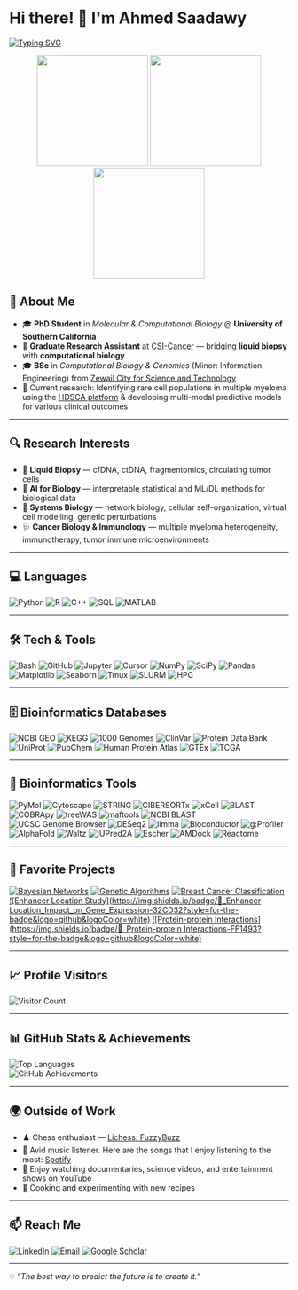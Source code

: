 # Hi there! 👋 I'm Ahmed Saadawy

[![Typing SVG](https://readme-typing-svg.demolab.com?font=Fira+Code&size=24&duration=3000&pause=1000&color=FF5733&width=800&lines=PhD+Student+%7C+Molecular+%26+Computational+Biology;AI+%2B+Systems+Biology+Enthusiast;Liquid+Biopsy+%E2%80%94+cfDNA%2C+ctDNA%2C+Fragmentomics;Chess+%26+Coffee+Fueled+Coder)](https://git.io/typing-svg)

<p align="center">
  <img src="https://media3.giphy.com/media/v1.Y2lkPTc5MGI3NjExbnMxMzUxMnV1bXluejV0bW1oN2txeDExcGRpczJtYXlqenl2anByaiZlcD12MV9pbnRlcm5hbF9naWZfYnlfaWQmY3Q9Zw/DrJm6F9poo4aA/giphy.gif" width="200" />
  <img src="https://media1.giphy.com/media/v1.Y2lkPTc5MGI3NjExYWU2anA5OHNnOGM2MGoxdzMycHZyb2Y3dXl6ajkycmc3a2xzYXZ4bSZlcD12MV9pbnRlcm5hbF9naWZfYnlfaWQmY3Q9Zw/bGgsc5mWoryfgKBx1u/giphy.gif" width="200" />
  <img src="https://media3.giphy.com/media/v1.Y2lkPTc5MGI3NjExd3V3azdiYTA2bW45Zm5tenh2cnc2M2l6cnM4cG83ZjFmOGljdXFpeCZlcD12MV9pbnRlcm5hbF9naWZfYnlfaWQmY3Q9Zw/2wL1RIJefVgCl3hKVc/giphy.gif" width="200" />
</p>

## 🧬 About Me
- 🎓 **PhD Student** in *Molecular & Computational Biology* @ **University of Southern California**
- 🔬 **Graduate Research Assistant** at [CSI-Cancer](https://dornsife.usc.edu/kuhn/) — bridging **liquid biopsy** with **computational biology**
- 🎓 **BSc** in *Computational Biology & Genomics* (Minor: Information Engineering) from [Zewail City for Science and Technology](https://www.zewailcity.edu.eg)
- 🚀 Current research: Identifying rare cell populations in multiple myeloma using the [HDSCA platform](https://dornsife.usc.edu/kuhn/liquid-biopsy/liquid-biopsy-2/) & developing multi-modal predictive models for various clinical outcomes

---

## 🔍 Research Interests
- 🧬 **Liquid Biopsy** — cfDNA, ctDNA, fragmentomics, circulating tumor cells 
- 🧠 **AI for Biology** — interpretable statistical and ML/DL methods for biological data
- 🧪 **Systems Biology** — network biology, cellular self-organization, virtual cell modelling, genetic perturbations
- 🩺 **Cancer Biology & Immunology** — multiple myeloma heterogeneity, immunotherapy, tumor immune microenvironments

---

## 💻 Languages
![Python](https://img.shields.io/badge/Python-3776AB?style=flat&logo=python&logoColor=white)
![R](https://img.shields.io/badge/R-276DC3?style=flat&logo=r&logoColor=white)
![C++](https://img.shields.io/badge/C++-00599C?style=flat&logo=cplusplus&logoColor=white)
![SQL](https://img.shields.io/badge/SQL-4479A1?style=flat&logo=postgresql&logoColor=white)
![MATLAB](https://img.shields.io/badge/MATLAB-ff7f0e?style=flat&logo=mathworks&logoColor=white)

---

## 🛠️ Tech & Tools
![Bash](https://img.shields.io/badge/Bash-4EAA25?style=flat&logo=gnu-bash&logoColor=white)
![GitHub](https://img.shields.io/badge/GitHub-181717?style=flat&logo=github&logoColor=white)
![Jupyter](https://img.shields.io/badge/Jupyter-F37626?style=flat&logo=jupyter&logoColor=white)
![Cursor](https://img.shields.io/badge/Cursor-0078D4?style=flat&logo=visualstudiocode&logoColor=white)
![NumPy](https://img.shields.io/badge/NumPy-013243?style=flat&logo=numpy&logoColor=white)
![SciPy](https://img.shields.io/badge/SciPy-8CAAE6?style=flat&logo=scipy&logoColor=white)
![Pandas](https://img.shields.io/badge/Pandas-150458?style=flat&logo=pandas&logoColor=white)
![Matplotlib](https://img.shields.io/badge/Matplotlib-004B87?style=flat&logo=plotly&logoColor=white)
![Seaborn](https://img.shields.io/badge/Seaborn-009688?style=flat&logo=python&logoColor=white)
![Tmux](https://img.shields.io/badge/Tmux-1BB91F?style=flat&logo=tmux&logoColor=white)
![SLURM](https://img.shields.io/badge/SLURM-2D2D2D?style=flat&logo=linux&logoColor=white)
![HPC](https://img.shields.io/badge/High%20Performance%20Computing-FF6600?style=flat&logo=linux&logoColor=white)

---

## 🗄️ Bioinformatics Databases
![NCBI GEO](https://img.shields.io/badge/NCBI%20GEO-336699?style=flat&logo=nasa&logoColor=white)
![KEGG](https://img.shields.io/badge/KEGG-006400?style=flat&logo=databricks&logoColor=white)
![1000 Genomes](https://img.shields.io/badge/1000%20Genomes-FF5733?style=flat&logo=dna&logoColor=white)
![ClinVar](https://img.shields.io/badge/ClinVar-800000?style=flat&logo=dna&logoColor=white)
![Protein Data Bank](https://img.shields.io/badge/Protein%20Data%20Bank-0055A4?style=flat&logo=dna&logoColor=white)
![UniProt](https://img.shields.io/badge/UniProt-800080?style=flat&logo=dna&logoColor=white)
![PubChem](https://img.shields.io/badge/PubChem-228B22?style=flat&logo=dna&logoColor=white)
![Human Protein Atlas](https://img.shields.io/badge/Human%20Protein%20Atlas-2F4F4F?style=flat&logo=dna&logoColor=white)
![GTEx](https://img.shields.io/badge/GTEx-9400D3?style=flat&logo=dna&logoColor=white)
![TCGA](https://img.shields.io/badge/TCGA-00008B?style=flat&logo=dna&logoColor=white)

---

## 🔬 Bioinformatics Tools
![PyMol](https://img.shields.io/badge/PyMol-FF6347?style=flat&logo=python&logoColor=white)
![Cytoscape](https://img.shields.io/badge/Cytoscape-FF8C00?style=flat&logo=databricks&logoColor=white)
![STRING](https://img.shields.io/badge/STRING-1E90FF?style=flat&logo=databricks&logoColor=white)
![CIBERSORTx](https://img.shields.io/badge/CIBERSORTx-8B0000?style=flat&logo=dna&logoColor=white)
![xCell](https://img.shields.io/badge/xCell-2E8B57?style=flat&logo=dna&logoColor=white)
![BLAST](https://img.shields.io/badge/BLAST-DAA520?style=flat&logo=dna&logoColor=white)
![COBRApy](https://img.shields.io/badge/COBRApy-009688?style=flat&logo=python&logoColor=white)
![treeWAS](https://img.shields.io/badge/treeWAS-556B2F?style=flat&logo=python&logoColor=white)
![maftools](https://img.shields.io/badge/maftools-800000?style=flat&logo=r&logoColor=white)
![NCBI BLAST](https://img.shields.io/badge/NCBI%20BLAST-2F4F4F?style=flat&logo=dna&logoColor=white)
![UCSC Genome Browser](https://img.shields.io/badge/UCSC%20Genome%20Browser-191970?style=flat&logo=dna&logoColor=white)
![DESeq2](https://img.shields.io/badge/DESeq2-483D8B?style=flat&logo=r&logoColor=white)
![limma](https://img.shields.io/badge/limma-8A2BE2?style=flat&logo=r&logoColor=white)
![Bioconductor](https://img.shields.io/badge/Bioconductor-0000CD?style=flat&logo=r&logoColor=white)
![g:Profiler](https://img.shields.io/badge/g%3AProfiler-4682B4?style=flat&logo=databricks&logoColor=white)
![AlphaFold](https://img.shields.io/badge/AlphaFold-32CD32?style=flat&logo=deepmind&logoColor=white)
![Waltz](https://img.shields.io/badge/Waltz-FF69B4?style=flat&logo=dna&logoColor=white)
![IUPred2A](https://img.shields.io/badge/IUPred2A-FF4500?style=flat&logo=dna&logoColor=white)
![Escher](https://img.shields.io/badge/Escher-20B2AA?style=flat&logo=python&logoColor=white)
![AMDock](https://img.shields.io/badge/AMDock-FF1493?style=flat&logo=dna&logoColor=white)
![Reactome](https://img.shields.io/badge/Reactome-6A5ACD?style=flat&logo=databricks&logoColor=white)

---

## 📌 Favorite Projects
[![Bayesian Networks](https://img.shields.io/badge/🧠_Bayesian_Networks-00FFFF?style=for-the-badge&logo=github&logoColor=white)](https://github.com/ahmedhesham47/Bayesian-Network-for-Predicting-ICB-Response)
[![Genetic Algorithms](https://img.shields.io/badge/🧬_Genetic_Algorithms-FFD700?style=for-the-badge&logo=github&logoColor=white)](https://github.com/ahmedhesham47/Genetic-Algorithms-for-Machine-Learning-Feature-Selection)
[![Breast Cancer Classification](https://img.shields.io/badge/🩺_Breast_Cancer_Classification-FF4500?style=for-the-badge&logo=github&logoColor=white)](https://github.com/ahmedhesham47/Deep-Learning-Classification-of-Breast-Cancer-Subtypes-Based-on-Histopathological-Image-Data)
[![Enhancer Location Study](https://img.shields.io/badge/🧪_Enhancer Location_Impact_on_Gene_Expression-32CD32?style=for-the-badge&logo=github&logoColor=white)](https://github.com/ahmedhesham47/in-silico-investigation-of-different-enhancers-effect-on-gene-expression)
[![Protein-protein Interactions](https://img.shields.io/badge/🧩_Protein-protein Interactions-FF1493?style=for-the-badge&logo=github&logoColor=white)](https://github.com/ahmedhesham47/PPIer-an-undirected-weighted-adjacency-matrix-C-implementation-of-a-graph-of-PPIs)

---

## 📈 Profile Visitors
![Visitor Count](https://komarev.com/ghpvc/?username=ahmedhesham47&style=flat-square)

---

## 📊 GitHub Stats & Achievements
![Top Languages](https://github-readme-stats.vercel.app/api/top-langs/?username=ahmedhesham47&layout=compact&theme=radical)  
![GitHub Achievements](https://github-profile-trophy.vercel.app/?username=ahmedhesham47&theme=radical)

---

## 🌍 Outside of Work
- ♟️ Chess enthusiast — [Lichess: FuzzyBuzz](https://lichess.org/@/FuzzyBuzz)
- 🎵 Avid music listener. Here are the songs that I enjoy listening to the most: [Spotify](https://open.spotify.com/playlist/7kH2t9IjIkfcOh9WxMVk9G?si=e51112dac05b4073)
- 🎥 Enjoy watching documentaries, science videos, and entertainment shows on YouTube
- 🍳 Cooking and experimenting with new recipes

---

## 📫 Reach Me
[![LinkedIn](https://img.shields.io/badge/-LinkedIn-0077B5?style=flat&logo=linkedin&logoColor=white)](https://www.linkedin.com/in/ahmed-saadawy-a02a20177/)
[![Email](https://img.shields.io/badge/-Email-D14836?style=flat&logo=gmail&logoColor=white)](mailto:saadawy@usc.edu)
[![Google Scholar](https://img.shields.io/badge/-Google%20Scholar-4285F4?style=flat&logo=google-scholar&logoColor=white)](https://scholar.google.com/citations?user=8hyvGuUAAAAJ&hl=en&authuser=1)

---

💡 *“The best way to predict the future is to create it.”*
